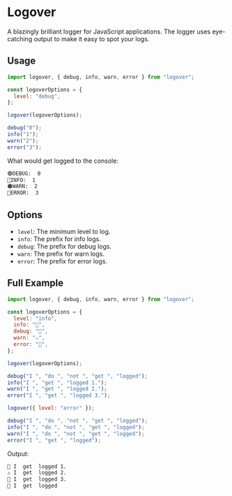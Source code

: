 # Logover

A blazingly brilliant logger for JavaScript applications. The logger uses eye-catching output to make it easy to spot your logs.

## Usage

```javascript
import logover, { debug, info, warn, error } from "logover";

const logoverOptions = {
  level: "debug",
};

logover(logoverOptions);

debug("0");
info("1");
warn("2");
error("3");
```

What would get logged to the console:

```bash
🟢DEBUG:  0
🔵INFO:  1
🟠WARN:  2
🔴ERROR:  3
```

## Options

- `level`: The minimum level to log.
- `info`: The prefix for info logs.
- `debug`: The prefix for debug logs.
- `warn`: The prefix for warn logs.
- `error`: The prefix for error logs.

## Full Example

```javascript
import logover, { debug, info, warn, error } from "logover";

const logoverOptions = {
  level: "info",
  info: "🙂",
  debug: "🐛",
  warn: "⚠️",
  error: "🔴",
};

logover(logoverOptions);

debug("I ", "do ", "not ", "get ", "logged");
info("I ", "get ", "logged 1.");
warn("I ", "get ", "logged 2.");
error("I ", "get ", "logged 3.");

logover({ level: "error" });

debug("I ", "do ", "not ", "get ", "logged");
info("I ", "do ", "not ", "get ", "logged");
warn("I ", "do ", "not ", "get ", "logged");
error("I ", "get ", "logged");
```

Output:

```bash
🙂 I  get  logged 1.
⚠️ I  get  logged 2.
🔴 I  get  logged 3.
🔴 I  get  logged
```
